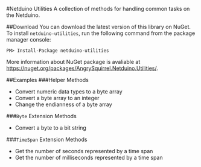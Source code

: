 #Netduino Utilities
A collection of methods for handling common tasks on the Netduino.

##Download
You can download the latest version of this library on NuGet. To install `netduino-utilities`, run the following command from the package manager console:

    PM> Install-Package netduino-utilities

More information about NuGet package is avaliable at https://nuget.org/packages/AngrySquirrel.Netduino.Utilities/.

##Examples
###Helper Methods
* Convert numeric data types to a byte array
* Convert a byte array to an integer
* Change the endianness of a byte array

###`Byte` Extension Methods
* Convert a byte to a bit string

###`TimeSpan` Extension Methods
* Get the number of seconds represented by a time span
* Get the number of milliseconds represented by a time span
